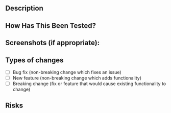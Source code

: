 
<!--- Título, debe ser un muy pequeño resumen de lo que se programó, y debe incluirse en la tarjeta de JIRA correspondiente-->

## Description
<!--- Una descripción de los cambios que no tome más de 3 líneas -->

## How Has This Been Tested?
<!--- Please describe in detail how you tested your changes. -->
<!--- Include details of your testing environment, and the tests you ran to -->
<!--- see how your change affects other areas of the code, etc. -->

## Screenshots (if appropriate):

## Types of changes
<!--- What types of changes does your code introduce? Put an `x` in all the boxes that apply: -->
- [ ] Bug fix (non-breaking change which fixes an issue)
- [ ] New feature (non-breaking change which adds functionality)
- [ ] Breaking change (fix or feature that would cause existing functionality to change)

## Risks
<!--- Haz una lista de aquellas cosas que podrían dejar de funcionar en caso de subir este cambio a producción: -->
